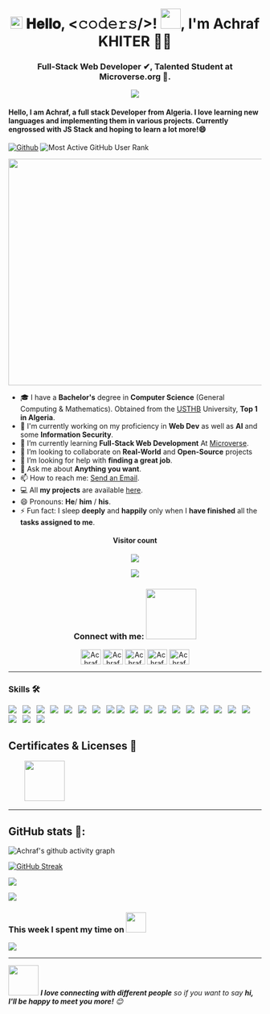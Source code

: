 <h1 align="center">  
  <img src="./ressources/Earth.gif" width="24px">
  𝐇𝐞𝐥𝐥𝐨, &lt;𝚌𝚘𝚍𝚎𝚛𝚜/&gt;!
  <img src="./ressources/Hi.gif" width="40px" />, I'm Achraf KHITER 👨‍💻</h1>
<h3 align="center">Full-Stack Web Developer ✔, Talented Student at Microverse.org 🌟.
</h3>

<p align="center">
<!--   <a href="https://github.com/DenverCoder1/readme-typing-svg"> -->
    <img src="https://readme-typing-svg.herokuapp.com?color=00b2df&width=385&height=30&lines=Software+engineer+from+Algeria;Open-Source+Enthusiast;Learning+In+Public;Empowering+Others;Nice+To+Meet+You+...&center=true"></a>
</p>

<h4>Hello, I am Achraf, a full stack Developer from Algeria. I love learning new languages and implementing them in various projects. Currently engrossed with JS Stack and hoping to learn a lot more!😄</h4>

[![Github](https://img.shields.io/github/followers/khitermedachraf?label=Follow&style=social)](https://github.com/khitermedachraf)
![Most Active GitHub User Rank](https://eneaamvizyp9kap.m.pipedream.net)

<p align="center"><a href="./ressources/code.gif">
  <img src="./ressources/code.gif"  height="450" width="700"/>
</a></p>

- 🎓 I have a **Bachelor's** degree in **Computer Science** (General Computing & Mathematics). Obtained from the [USTHB](https://www.usthb.dz/en) University, **Top 1 in Algeria**.
- 🔭 I'm currently working on my proficiency in **Web Dev** as well as **AI** and some **Information Security**.
- 🌱 I’m currently learning **Full-Stack Web Development** At [Microverse](https://www.microverse.org/).
- 👯 I’m looking to collaborate on **Real-World** and **Open-Source** projects
- 🤔 I’m looking for help with **finding a great job**.
- 💬 Ask me about **Anything you want**.
- 📫 How to reach me: <a href="mailto:khiter.med7@gmail.com">Send an Email</a>.
- 💻 All **my projects** are available [here](https://github.com/khitermedachraf?tab=repositories).
- 😄 Pronouns: **He**/ **him** / **his**.
- ⚡ Fun fact: I sleep **deeply** and **happily** only when I **have finished** all the **tasks assigned to me**.

<h4 align="center">Visitor count</h4>   
<p align="center"><img src="https://profile-counter.glitch.me/khitermedachraf/count.svg" /></p>
<p align="center"><img src="https://wakatime.com/badge/user/8aadce2e-cb76-4623-8f50-95a1db506f0a.svg" /></p>

<h3 align="center">Connect with me:
<img src='./ressources/handshake.gif' width="100px">
</h3>
<p align="center">
  <a href="https://www.linkedin.com/in/khitermed//" target="blank"><img align="center"
      src="https://raw.githubusercontent.com/rahuldkjain/github-profile-readme-generator/master/src/images/icons/Social/linked-in-alt.svg"
      alt="Achraf KHITER" height="30" width="40" /></a>
    <a href="https://www.hackerrank.com/khiter_med7?hr_r=1" target="blank"><img align="center"
      src="https://raw.githubusercontent.com/rahuldkjain/github-profile-readme-generator/master/src/images/icons/Social/hackerrank.svg"
      alt="Achraf KHITER" height="30" width="40" /></a>
    <a href="https://www.instagram.com/hk._.med/" target="blank"><img align="center"
      src="https://raw.githubusercontent.com/rahuldkjain/github-profile-readme-generator/master/src/images/icons/Social/instagram.svg"
      alt="Achraf KHITER" height="30" width="40" /></a>
  <a href="https://www.facebook.com/achraf.khiter.750" target="blank"><img align="center"
      src="https://raw.githubusercontent.com/rahuldkjain/github-profile-readme-generator/master/src/images/icons/Social/facebook.svg"
      alt="Achraf KHITER" height="30" width="40" /></a>
 <a href="https://twitter.com/AchrafKhiter" target="blank"><img align="center"
      src="https://raw.githubusercontent.com/rahuldkjain/github-profile-readme-generator/master/src/images/icons/Social/twitter.svg"
      alt="Achraf KHITER" height="30" width="40" /></a>
</p>

---

### Skills 🛠️

<p align="left">
<a href="#" target="blank"><img src="https://img.shields.io/badge/HTML5-E34F26?style=for-the-badge&logo=html5&logoColor=white"></a> &nbsp; <a href="#" target="blank"><img src="https://img.shields.io/badge/CSS3-1572B6?style=for-the-badge&logo=css3&logoColor=white"></a> &nbsp; <a href="#" target="blank"><img src="https://img.shields.io/badge/Sass-CC6699?style=for-the-badge&logo=sass&logoColor=white"></a> &nbsp; <a href="#" target="blank"><img src="https://img.shields.io/badge/Bootstrap-563D7C?style=for-the-badge&logo=bootstrap&logoColor=white"></a> &nbsp; <a href="#" target="blank"><img src="https://img.shields.io/badge/JavaScript-F7DF1E?style=for-the-badge&logo=javascript&logoColor=black"></a> &nbsp; <a href="#" target="blank"><img src="https://img.shields.io/badge/MySQL-00000F?style=for-the-badge&logo=mysql&logoColor=white"></a> &nbsp; <a href="#" target="blank"><img src="https://img.shields.io/badge/Jest-323330?style=for-the-badge&logo=Jest&logoColor=white"></a> &nbsp; <a href="#" target="blank"><img src="	https://img.shields.io/badge/GIT-E44C30?style=for-the-badge&logo=git&logoColor=white"></a> <a href="#" target="blank"><img src="https://img.shields.io/badge/Webpack-8DD6F9?style=for-the-badge&logo=Webpack&logoColor=white"></a> &nbsp; <a href="#" target="blank"><img src="https://img.shields.io/badge/Visual_Studio_Code-0078D4?style=for-the-badge&logo=visual%20studio%20code&logoColor=white"></a> &nbsp; <a href="#" target="blank"><img src="https://img.shields.io/badge/Postman-FF6C37?style=for-the-badge&logo=postman&logoColor=white"></a> &nbsp; <a href="#" target="blank"><img src="https://img.shields.io/badge/GitHub-100000?style=for-the-badge&logo=github&logoColor=white"></a>
&nbsp; <a href="#" target="blank"><img src="https://img.shields.io/badge/GIT-E44C30?style=for-the-badge&logo=git&logoColor=white"></a>
&nbsp; <a href="#" target="blank"><img src="https://img.shields.io/badge/Linux-FCC624?style=for-the-badge&logo=linux&logoColor=black"></a>
&nbsp; <a href="#" target="blank"><img src="https://img.shields.io/badge/Python-14354C?style=for-the-badge&logo=python&logoColor=white"></a>
&nbsp; <a href="#" target="blank"><img src="https://img.shields.io/badge/C-00599C?style=for-the-badge&logo=c&logoColor=white"></a>
&nbsp; <a href="#" target="blank"><img src="https://img.shields.io/badge/Markdown-000000?style=for-the-badge&logo=markdown&logoColor=white"></a>
&nbsp; <a href="#" target="blank"><img src="https://img.shields.io/badge/SQLite-07405E?style=for-the-badge&logo=sqlite&logoColor=white"></a>
&nbsp; <a href="#" target="blank"><img src="https://img.shields.io/badge/eslint-3A33D1?style=for-the-badge&logo=eslint&logoColor=white"></a>
&nbsp; <a href="#" target="blank"><img src="https://img.shields.io/badge/prettier-1A2C34?style=for-the-badge&logo=prettier&logoColor=F7BA3E"></a>
&nbsp; <a href="#" target="blank"><img src="https://img.shields.io/badge/stylelint-000?style=for-the-badge&logo=stylelint&logoColor=white"></a>
</p>



## Certificates & Licenses 🥇

<p align="left">
  &nbsp; &nbsp; &nbsp; &nbsp; <a href="https://www.credential.net/e947182f-0196-43b4-9193-989256dde921#gs.01yfs2" target="blank"><img src="./ressources/html-css-badge.png" width="80"></a> 
</p>

---

## GitHub stats 🚀:

![Achraf's github activity graph](https://github-readme-activity-graph.vercel.app/graph?username=khitermedachraf&theme=material-palenight&hide_border=false&area=true)

[![GitHub Streak](http://github-readme-streak-stats.herokuapp.com?user=khitermedachraf&theme=tokyonight&date_format=M%20j%5B%2C%20Y%5D)](https://git.io/streak-stats)

<p>
<a href="https://github.com/khitermedachraf/">
  <img align="center" src="https://github-readme-stats-eight-theta.vercel.app/api?username=khitermedachraf&count_private=true&show_icons=true&hide_border=false&langs_count=6&hide=python&theme=tokyonight" />
</a>
</p>

<p><a href="https://github.com/khitermedachraf/">
  <img align="center" src="https://github-readme-stats.vercel.app/api/top-langs/?username=khitermedachraf&layout=compact&hide_border=false&theme=tokyonight&hide=python,pawn,assembly,pascal&langs_count=8" />
</a></p>

### This week I spent my time on <img src="https://media.giphy.com/media/SvQzkTQb3ZwKcj1QTO/giphy.gif" width="40">

<a href="https://wakatime.com/@khitermedachraf">
  <img align="center" src="https://github-readme-stats.vercel.app/api/wakatime?username=khitermedachraf&layout=compact&hide_border=false&theme=tokyonight" />
</a>

---

<img src="https://media.giphy.com/media/LnQjpWaON8nhr21vNW/giphy.gif" width="60"> <em><b>I love connecting with different people</b> so if you want to say <b>hi, I'll be happy to meet you more!</b> 😊 </em>

